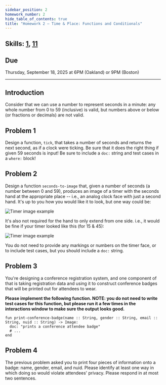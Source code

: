 ```yaml
---
sidebar_position: 2
homework_number: 2
hide_table_of_contents: true
title: "Homework 2 — Time & Place: Functions and Conditionals"
---
```



## Skills: [1](/skills/#(1)), [11](/skills/#(11))

## Due
Thursday, September 18, 2025 at 6PM (Oakland) or 9PM (Boston)

---

## Introduction

Consider that we can use a number to represent seconds in a minute: any whole number from 0 to 59 (inclusive) is valid, but numbers above or below (or fractions or decimals) are not valid.

## Problem 1
Design a function, `tick`, that takes a number of seconds and returns the next second, as if a clock were ticking. Be sure that it does the right thing if given 59 seconds is input! Be sure to include a `doc:` string and test cases in a `where:` block!

## Problem 2
Design a function `seconds-to-image` that, given a number of seconds (a number between 0 and 59), produces an image of a timer with the seconds hand at the appropriate place -- i.e., an analog clock face with just a second hand. It's up to you how you would like it to look, but one way could be:

![Timer image example](/img/hw2-tick.png)

It's also not required for the hand to only extend from one side. i.e., it would be fine if your timer looked like this (for 15 & 45):

![Timer image example](/img/hw2-tick-alt.png)


You do not need to provide any markings or numbers on the timer face, or to include test cases, but you should include a `doc:` string.

## Problem 3
You're designing a conference registration system, and one component of that is taking registration data and using it to construct conference badges that will be printed out for attendees to wear. 

**Please implement the following function. NOTE: you do not need to write test cases for this function, but please run it a few times in the interactions window to make sure the output looks good.**

```pyret
fun print-conference-badge(name :: String, gender :: String, email :: String, nuid :: String) -> Image:
  doc: "prints a conference attendee badge"
  # ...
end
```

## Problem 4
The previous problem asked you to print four pieces of information onto a badge: name, gender, email, and nuid. Please identify at least one way in which doing so would violate attendees' privacy. Please respond in at most two sentences.


